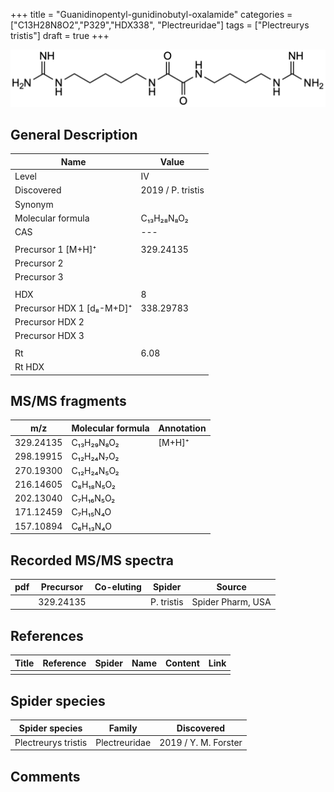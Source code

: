 +++
title = "Guanidinopentyl-gunidinobutyl-oxalamide"
categories = ["C13H28N8O2","P329","HDX338",
"Plectreuridae"]
tags = ["Plectreurys tristis"]
draft = true
+++

![](/img/Guanidinopentyl-guanidinobutyl-oxalamide.png)

## General Description

| Name                      | Value             |
|---------------------------|-------------------|
| Level                     | IV                |
| Discovered                | 2019 / P. tristis |
| Synonym                   |                   |
| Molecular formula         | C₁₃H₂₈N₈O₂        |
| CAS                       | ---               |
|                           |                   |
| Precursor 1 [M+H]⁺        | 329.24135         |
| Precursor 2               |                   |
| Precursor 3               |                   |
|                           |                   |
| HDX                       | 8                 |
| Precursor HDX 1 [d₈-M+D]⁺ | 338.29783         |
| Precursor HDX 2           |                   |
| Precursor HDX 3           |                   |
|                           |                   |
| Rt                        | 6.08              |
| Rt HDX                    |                   |

## MS/MS fragments

| m/z       | Molecular formula | Annotation |
|-----------|-------------------|------------|
| 329.24135 | C₁₃H₂₉N₈O₂        | [M+H]⁺     |
| 298.19915 | C₁₂H₂₄N₇O₂        |            |
| 270.19300 | C₁₂H₂₄N₅O₂        |            |
| 216.14605 | C₈H₁₈N₅O₂         |            |
| 202.13040 | C₇H₁₆N₅O₂         |            |
| 171.12459 | C₇H₁₅N₄O          |            |
| 157.10894 | C₆H₁₃N₄O          |            |

## Recorded MS/MS spectra

| pdf | Precursor | Co-eluting | Spider     | Source            |
|-----|-----------|------------|------------|-------------------|
|     | 329.24135 |            | P. tristis | Spider Pharm, USA |

## References

| Title | Reference | Spider | Name | Content | Link |
|-------|-----------|--------|------|---------|------|
|       |           |        |      |         |      |

## Spider species

| Spider species      | Family        | Discovered           |
|---------------------|---------------|----------------------|
| Plectreurys tristis | Plectreuridae | 2019 / Y. M. Forster |

## Comments